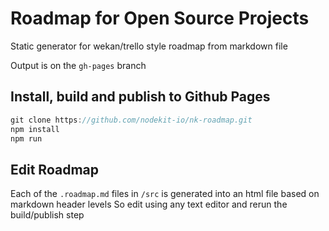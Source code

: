 # Roadmap for Open Source Projects

Static generator for wekan/trello style roadmap from markdown file

Output is on the `gh-pages` branch

## Install, build and publish to Github Pages 

``` js
git clone https://github.com/nodekit-io/nk-roadmap.git
npm install
npm run
```

## Edit Roadmap 

Each of the `.roadmap.md` files in `/src` is generated into an html file based on markdown header levels
So edit using any text editor and rerun the build/publish step
